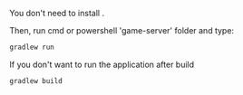 You don't need to install .

Then, run cmd or powershell 'game-server' folder and type:
``` bash
gradlew run
```

If you don't want to run the application after build
``` bash
gradlew build
```